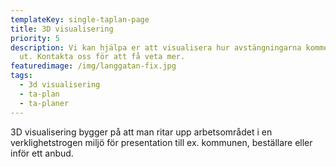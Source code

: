 ```yaml
---
templateKey: single-taplan-page
title: 3D visualisering
priority: 5
description: Vi kan hjälpa er att visualisera hur avstängningarna kommer att se
  ut. Kontakta oss för att få veta mer.
featuredimage: /img/langgatan-fix.jpg
tags:
  - 3d visualisering
  - ta-plan
  - ta-planer
---
```

3D visualisering bygger på att man ritar upp arbetsområdet i en verklighetstrogen miljö för presentation till ex. kommunen, beställare eller inför ett anbud.